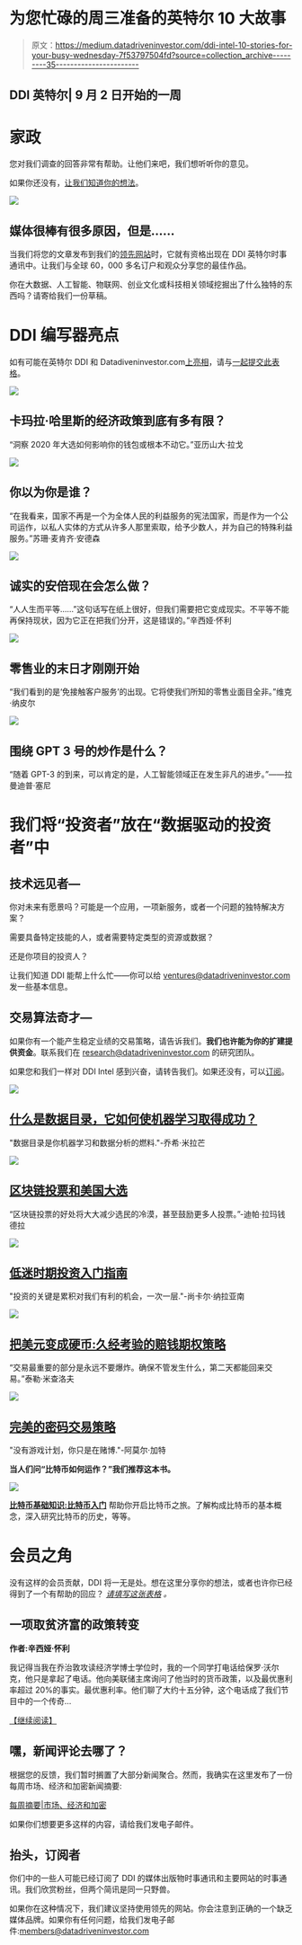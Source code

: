 # 为您忙碌的周三准备的英特尔 10 大故事

> 原文：<https://medium.datadriveninvestor.com/ddi-intel-10-stories-for-your-busy-wednesday-7f53797504fd?source=collection_archive---------35----------------------->

## **DDI 英特尔| 9 月 2 日开始的一周**

# 家政

您对我们调查的回答非常有帮助。让他们来吧，我们想听听你的意见。

如果你还没有，[让我们知道你的想法](https://stoneba1992.typeform.com/to/gkpWMtS1)。

![](img/a27d89418113cdd3f12ab376545e4626.png)

## **媒体很棒有很多原因，但是……**

当我们将您的文章发布到我们的[领先网站](https://www.datadriveninvestor.com/)时，它就有资格出现在 DDI 英特尔时事通讯中。让我们与全球 60，000 多名订户和观众分享您的最佳作品。

你在大数据、人工智能、物联网、创业文化或科技相关领域挖掘出了什么独特的东西吗？请寄给我们一份草稿。

# DDI 编写器亮点

如有可能在英特尔 DDI 和 Datadiveninvestor.com[上亮相](https://www.datadriveninvestor.com/)，请与[一起提交此表格](https://datadriveninvestor.com/mainsubmission)。

![](img/7bcb789c5fd336839aefd22f480c97dd.png)

## 卡玛拉·哈里斯的经济政策到底有多有限？

“洞察 2020 年大选如何影响你的钱包或根本不动它。”亚历山大·拉戈

![](img/e4fd3275622ac159389794d8f34d9eab.png)

## 你以为你是谁？

“在我看来，国家不再是一个为全体人民的利益服务的宪法国家，而是作为一个公司运作，以私人实体的方式从许多人那里索取，给予少数人，并为自己的特殊利益服务。”苏珊·麦肯齐·安德森

![](img/89cf2d2c1d6cf7a5f4e1621f97fdcee1.png)

## 诚实的安倍现在会怎么做？

“人人生而平等……”这句话写在纸上很好，但我们需要把它变成现实。不平等不能再保持现状，因为它正在把我们分开，这是错误的。”辛西娅·怀利

![](img/0fa01882bee3c035c99a232af2d67746.png)

## 零售业的末日才刚刚开始

“我们看到的是‘免接触客户服务’的出现。它将使我们所知的零售业面目全非。”维克·纳皮尔

![](img/8dfa6c699fb200463361b1c6a9535dce.png)

## 围绕 GPT 3 号的炒作是什么？

“随着 GPT-3 的到来，可以肯定的是，人工智能领域正在发生非凡的进步。”——拉曼迪普·塞尼

# 我们将“投资者”放在“数据驱动的投资者”中

## 技术远见者—

你对未来有愿景吗？可能是一个应用，一项新服务，或者一个问题的独特解决方案？

需要具备特定技能的人，或者需要特定类型的资源或数据？

还是你项目的投资人？

让我们知道 DDI 能帮上什么忙——你可以给 ventures@datadriveninvestor.com 发一些基本信息。

## 交易算法奇才—

如果你有一个能产生稳定业绩的交易策略，请告诉我们。**我们也许能为你的扩建提供资金**。联系我们在 research@datadriveninvestor.com 的研究团队。

如果您和我们一样对 DDI Intel 感到兴奋，请转告我们。如果还没有，可以[订阅](https://data-driven-investor.ck.page/a258e80d70)。

![](img/e774ba0c3d39688e5751a05ee38a16d0.png)

## [什么是数据目录，它如何使机器学习取得成功？](https://www.datadriveninvestor.com/2020/08/27/what-is-a-data-catalog-and-how-does-it-enable-machine-learning-success/)

"数据目录是你机器学习和数据分析的燃料."-乔希·米拉芒

![](img/01a08c5cc381e0fa58ab91cfe7c18778.png)

## [区块链投票和美国大选](https://www.datadriveninvestor.com/2020/08/26/blockchain-voting-and-the-american-elections/)

“区块链投票的好处将大大减少选民的冷漠，甚至鼓励更多人投票。”-迪帕·拉玛钱德拉

![](img/c204a16155b5641c6e228d9604ebe85d.png)

## [低迷时期投资入门指南](https://www.datadriveninvestor.com/2020/05/01/a-beginners-guide-to-investing-in-a-downturn/)

"投资的关键是累积对我们有利的机会，一次一层."-尚卡尔·纳拉亚南

![](img/a5375c1fb5250a6225217e8eb8642e18.png)

## [把美元变成硬币:久经考验的赔钱期权策略](https://www.datadriveninvestor.com/2020/04/24/turning-dollars-into-dimes-time-tested-options-strategies-for-losing-money/)

“交易最重要的部分是永远不要爆炸。确保不管发生什么，第二天都能回来交易。”泰勒·米查洛夫

![](img/62016f60529844309ffc07de27f9570c.png)

## [完美的密码交易策略](https://www.datadriveninvestor.com/2020/08/31/the-perfect-crypto-trading-strategy/)

"没有游戏计划，你只是在赌博."-阿莫尔·加特

**当人们问“比特币如何运作？”我们推荐这本书。**

![](img/138b38603504bede881391c50abf2451.png)

[**比特币基础知识:比特币入门**](https://www.amazon.com/dp/B08FBP9W4Y) 帮助你开启比特币之旅。了解构成比特币的基本概念，深入研究比特币的历史，等等。

# **会员之角**

没有这样的会员贡献，DDI 将一无是处。想在这里分享你的想法，或者也许你已经得到了一个有帮助的回应？ [*请填写这张表格*](https://datadriveninvestor.com/intelcontributor) *。*

## 一项取贫济富的政策转变

**作者:辛西娅·怀利**

我记得当我在乔治敦攻读经济学博士学位时，我的一个同学打电话给保罗·沃尔克，他只是拿起了电话。他向美联储主席询问了他当时的货币政策，以及最优惠利率超过 20%的事实。最优惠利率。他们聊了大约十五分钟，这个电话成了我们节目中的一个传奇…

[【继续阅读】](https://www.datadriveninvestor.com/2020/09/02/a-policy-shift-that-takes-from-the-poor-and-gives-to-the-rich/)

## **嘿，新闻评论去哪了？**

根据您的反馈，我们暂时搁置了大部分新闻聚合。然而，我确实在这里发布了一份每周市场、经济和加密新闻摘要:

[每周摘要|市场、经济和加密](https://medium.com/datadriveninvestor/weekly-wrap-up-markets-economy-crypto-f5ff96f9293f)

如果你们想要更多这样的内容，请给我们发电子邮件。

## **抬头，订阅者**

你们中的一些人可能已经订阅了 DDI 的媒体出版物时事通讯和主要网站的时事通讯。我们欣赏粉丝，但两个简讯是同一只野兽。

如果你在这种情况下，我们建议坚持使用领先的网站。你会注意到正确的一个缺乏媒体品牌。如果你有任何问题，给我们发电子邮件:members@datadriveninvestor.com